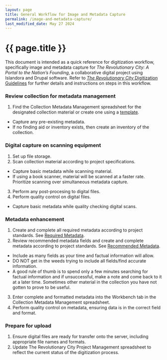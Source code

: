 ```yaml
---
layout: page
title: General Workflow for Image and Metadata Capture
permalink: /image-and-metadata-capture/
last_modified_date: May 27 2024
---
```

# {{ page.title }}

This document is intended as a quick reference for digitization workflow, specifically image and metadata capture for _The Revolutionary City: A Portal to the Nation’s Founding_, a collaborative digital project using Islandora and Drupal software. Refer to [_The Revolutionary City_ Digitization Guidelines](https://americanphilosophicalsociety.github.io/RevCityDocs/digitization/) for further details and instructions on steps in this workflow.


### **Review collection for metadata management**
1. Find the Collection Metadata Management spreadsheet for the designated collection material or create one using a [template](https://docs.google.com/spreadsheets/d/1hQpmP9aicqN4kc-kVEmcZs_tJhxYc6MHnzeNn_-5Wbk/edit?gid=0#gid=0).
* Capture any pre-existing metadata.
* If no finding aid or inventory exists, then create an inventory of the collection.

### **Digital capture on scanning equipment**
1. Set up file storage.
2. Scan collection material according to project specifications.
* Capture basic metadata while scanning material.
* If using a book scanner, material will be scanned at a faster rate. Prioritize scanning over simultaneous metadata capture.
3. Perform any post-procesing to digital files.
4. Perform quality control on digital files.
* Capture basic metadata while quality checking digital scans.

### **Metadata enhancement**
1. Create and complete all required metadata according to project standards. See [Required Metadata](https://americanphilosophicalsociety.github.io/RevCityDocs/metadata/#required-metadata).
2. Review recommended metadata fields and create and complete metadata according to project standards. See [Recommended Metadata](https://americanphilosophicalsociety.github.io/RevCityDocs/metadata/#recommended-metadata).
* Include as many fields as your time and factual information will allow.
* DO NOT get in the weeds trying to include all fields/find accurate information.
* A good rule of thumb is to spend only a few minutes searching for factual information and if unsuccessful, make a note and come back to it at a later time. Sometimes other material in the collection you have not gotten to prove to be useful.
3. Enter complete and formatted metadata into the Workbench tab in the Collection Metadata Management spreadsheet.
4. Perform quality control on metadata, ensuring data is in the correct field and format.

### **Prepare for upload**
1. Ensure digital files are ready for transfer onto the server, including appropriate file names and formats.
2. Update The Revolutionary City Project Management spreadsheet to reflect the current status of the digitization process. 




